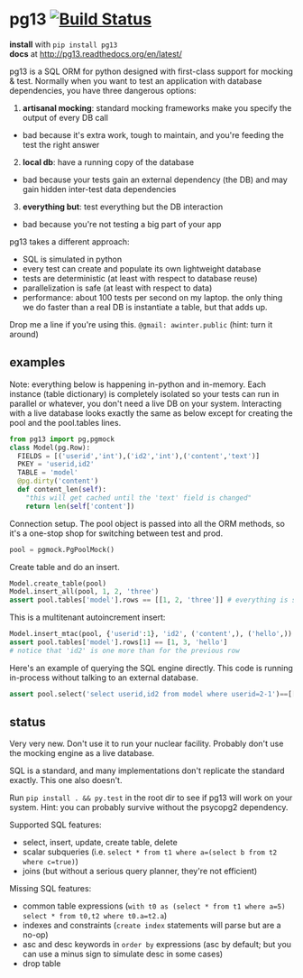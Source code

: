 # pg13 [![Build Status](https://travis-ci.org/abe-winter/pg13-py.svg?branch=master)](https://travis-ci.org/abe-winter/pg13-py)

**install** with `pip install pg13`  
**docs** at http://pg13.readthedocs.org/en/latest/

pg13 is a SQL ORM for python designed with first-class support for mocking & test. Normally when you want to test an application with database dependencies, you have three dangerous options:

1. **artisanal mocking**: standard mocking frameworks make you specify the output of every DB call
 * bad because it's extra work, tough to maintain, and you're feeding the test the right answer
2. **local db**: have a running copy of the database
 * bad because your tests gain an external dependency (the DB) and may gain hidden inter-test data dependencies
3. **everything but**: test everything but the DB interaction
 * bad because you're not testing a big part of your app

pg13 takes a different approach:
* SQL is simulated in python
* every test can create and populate its own lightweight database
* tests are deterministic (at least with respect to database reuse)
* parallelization is safe (at least with respect to data)
* performance: about 100 tests per second on my laptop. the only thing we do faster than a real DB is instantiate a table, but that adds up.

Drop me a line if you're using this. `@gmail: awinter.public` (hint: turn it around)

## examples

Note: everything below is happening in-python and in-memory. Each instance (table dictionary) is completely isolated so your tests can run in parallel or whatever, you don't need a live DB on your system. Interacting with a live database looks exactly the same as below except for creating the pool and the pool.tables lines.
```python
from pg13 import pg,pgmock
class Model(pg.Row):
  FIELDS = [('userid','int'),('id2','int'),('content','text')]
  PKEY = 'userid,id2'
  TABLE = 'model'
  @pg.dirty('content')
  def content_len(self):
    "this will get cached until the 'text' field is changed"
    return len(self['content'])
```
Connection setup. The pool object is passed into all the ORM methods, so it's a one-stop shop for switching between test and prod.
```python
pool = pgmock.PgPoolMock()
```
Create table and do an insert.
```python
Model.create_table(pool)
Model.insert_all(pool, 1, 2, 'three')
assert pool.tables['model'].rows == [[1, 2, 'three']] # everything is stored like you'd expect
```
This is a multitenant autoincrement insert:
```python
Model.insert_mtac(pool, {'userid':1}, 'id2', ('content',), ('hello',))
assert pool.tables['model'].rows[1] == [1, 3, 'hello']
# notice that 'id2' is one more than for the previous row
```
Here's an example of querying the SQL engine directly. This code is running in-process without talking to an external database.
```python
assert pool.select('select userid,id2 from model where userid=2-1')==[[1,2],[1,3]]
```

## status

Very very new. Don't use it to run your nuclear facility. Probably don't use the mocking engine as a live database.

SQL is a standard, and many implementations don't replicate the standard exactly. This one also doesn't.

Run `pip install . && py.test` in the root dir to see if pg13 will work on your system. Hint: you can probably survive without the psycopg2 dependency.

Supported SQL features:
* select, insert, update, create table, delete
* scalar subqueries (i.e. `select * from t1 where a=(select b from t2 where c=true)`)
* joins (but without a serious query planner, they're not efficient)

Missing SQL features:
* common table expressions (`with t0 as (select * from t1 where a=5) select * from t0,t2 where t0.a=t2.a`)
* indexes and constraints (`create index` statements will parse but are a no-op)
* asc and desc keywords in `order by` expressions (asc by default; but you can use a minus sign to simulate desc in some cases)
* drop table
